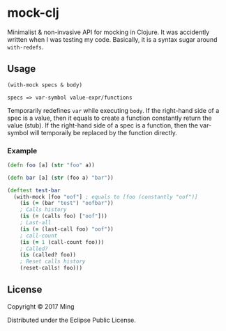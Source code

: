 # mock-clj

Minimalist & non-invasive API for mocking in Clojure. 
It was accidently written when I was testing my code.
Basically, it is a syntax sugar around `with-redefs`. 

## Usage

```clojure
(with-mock specs & body)
```

`specs => var-symbol value-expr/functions`

Temporarily redefines `var` while executing `body`. 
If the right-hand side of a spec is a value, then it equals to create a function constantly return the value (stub).
If the right-hand side of a spec is a function, then the var-symbol will temporaily be replaced by the function directly.

### Example 

```clojure
(defn foo [a] (str "foo" a))

(defn bar [a] (str (foo a) "bar"))

(deftest test-bar
  (with-mock [foo "oof"] ; equals to [foo (constantly "oof")] 
    (is (= (bar "test") "oofbar"))
    ; Calls history
    (is (= (calls foo) ["oof"]))
    ; Last-all
    (is (= (last-call foo) "oof"))
    ; call-count
    (is (= 1 (call-count foo)))
    ; Called? 
    (is (called? foo))
    ; Reset calls history
    (reset-calls! foo)))
```

## License

Copyright © 2017 Ming

Distributed under the Eclipse Public License.
